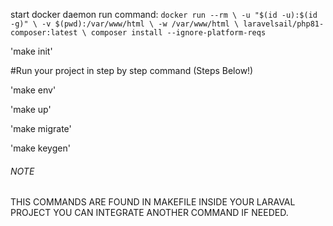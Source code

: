 <!-- FIRST COMMAND  -->
start docker daemon
run command:
``docker run --rm \
    -u "$(id -u):$(id -g)" \
    -v $(pwd):/var/www/html \
    -w /var/www/html \
    laravelsail/php81-composer:latest \
    composer install --ignore-platform-reqs
    ``
<!-- RUN YOUR FIRST PROJECT WITH ONE COMMAND -->
'make init'

#Run your project in step by step command (Steps Below!)

<!-- Copy env example  -->
'make env'

<!-- Start your container in Docker -->
'make up'

<!-- Migrate your table in your containarized Database-->
'make migrate'

<!-- Generate Keygen in your Laravel Project -->
'make keygen'


###### NOTE ######
THIS COMMANDS ARE FOUND IN MAKEFILE INSIDE YOUR LARAVAL PROJECT
YOU CAN INTEGRATE ANOTHER COMMAND IF NEEDED.
